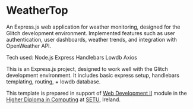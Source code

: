 # WeatherTop

An Express.js web application for weather monitoring, designed for the Glitch development environment. Implemented features such as user authentication, user dashboards, weather trends, and integration with OpenWeather API.

Tech used:
Node.js
Express
Handlebars
Lowdb
Axios



This is an Express.js project, designed to work well with the Glitch development environment. It includes basic express setup, handlebars templating, routing, + lowdb database.

This template is prepared in support of [Web Development II](https://next.tutors.dev/course/web-dev-2-2023) module in the [Higher Diploma in Computing](https://reader.tutors.dev/course/wit-hdip-comp-sci-showcase.netlify.app) at [SETU](https://www.setu.ie/), Ireland.
